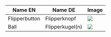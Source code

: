 
| Name EN       | Name DE         | Image                                                  |
| ------------- | --------------- | ------------------------------------------------------ |
| Flipperbutton | Flipperknopf    | ![](_Personal/Projekte/pinball-at-nx/docs/Hardware/_attachments/Proof%20of%20Concept_-20240701-8.png) |
| Ball          | Flipperkugel(n) | ![](_Personal/Projekte/pinball-at-nx/docs/Hardware/_attachments/Proof%20of%20Concept_-20240701-9.png) |
